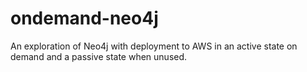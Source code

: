 # ondemand-neo4j
An exploration of Neo4j with deployment to AWS in an active state on demand and a passive state when unused.
